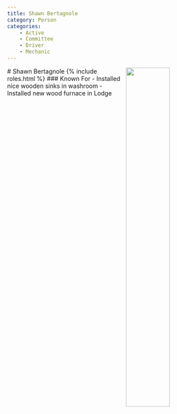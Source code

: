 ```yaml
---
title: Shawn Bertagnole
category: Person
categories:
    - Active
    - Committee
    - Driver
    - Mechanic
---
```

<img src="img/2020-Shawn-Bertagnole.jpeg" style="width: 45%;" align="right">
# Shawn Bertagnole
{% include roles.html %}
### Known For
- Installed nice wooden sinks in washroom
- Installed new wood furnace in Lodge
